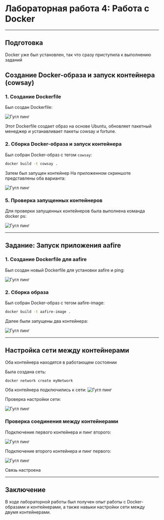 # Лабораторная работа 4: Работа с Docker

---

## Подготовка
Docker уже был установлен, так что сразу приступила к выполнению заданий

## Создание Docker-образа и запуск контейнера (cowsay)

### 1. Создание Dockerfile
Был создан Dockerfile:

![Гугл пинг](images/Screenshot_1.jpg)

Этот Dockerfile создает образ на основе Ubuntu, обновляет пакетный менеджер и устанавливает пакеты cowsay и fortune.

### 2. Сборка Docker-образа и запуск контейнера
Был собран Docker-образ с тегом `cowsay`:

```bash
docker build -t cowsay .
```
Затем был запущен контейнер
На приложенном скриншоте представлены оба варианта:

![Гугл пинг](images/1.jpg)


### 5. Проверка запущенных контейнеров
Для проверки запущенных контейнеров была выполнена команда docker ps:

![Гугл пинг](images/2.jpg)

---

## Задание: Запуск приложения aafire

### 1. Создание Dockerfile для aafire
Был создан новый Dockerfile для установки aafire и ping:

![Гугл пинг](images/Screenshot_2.jpg)

### 2. Сборка образа
Был собран Docker-образ с тегом aafire-image:

```bash
docker build -t aafire-image .
```

Далее были запущены два контейнера:

![Гугл пинг](images/8.jpg)

---

## Настройка сети между контейнерами

Оба контейнера находятся в работающем состоянии

Была создана сеть:
```bash
docker network create myNetwork
```
Оба контейнера подключились к сети:
![Гугл пинг](images/4.jpg)

Проверка настройки сети:

![Гугл пинг](images/7.jpg)

###  Проверка соединения между контейнерами
Подключение первого контейнера и пинг второго:

![Гугл пинг](images/5.jpg)

Подключение второго контейнера и пинг первого:

![Гугл пинг](images/6.jpg)

Связь настроена

---

## Заключение
В ходе лабораторной работы был получен опыт работы с Docker-образами и контейнерами, а также навыки настройки сети между двумя контейнерами.

